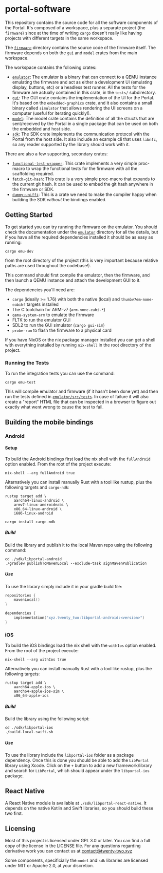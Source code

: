 # portal-software

This repository contains the source code for all the software components of the Portal. It's composed of a workspace, plus a separate project (the `firmware`) since at the time of writing `cargo` doesn't really like having projects with different targets in the same workspace.

The [`firmware`](./firmware) directory contains the source code of the firmware itself. The firmware depends on both the `gui` and `model` crates from the main workspace.

The workspace contains the following crates:

* [`emulator`](./emulator): The emulator is a binary that can connect to a QEMU instance emulating the firmware and act as either a development UI (emulating display, buttons, etc) or a headless test runner. All the tests for the firmware are actually contained in this crate, in the `tests/` subdirectory.
* [`gui`](./gui): The GUI crate contains the implementation of the UI for the Portal. It's based on the `embedded-graphics` crate, and it also contains a small binary called `simulator` that allows rendering the UI screens on a computer (useful for iterating quickly!).
* [`model`](./model): The model crate contains the definition of all the structs that are sent/received by the Portal in a single package that can be used on both the embedded and host side.
* [`sdk`](./sdk): The SDK crate implements the communication protocol with the Portal from the host side. It also include an example cli that uses `libnfc`, so any reader supported by the library should work with it.

There are also a few supporting, secondary crates:
* [`functional-test-wrapper`](./functional-test-wrapper/): This crate implements a very simple proc-macro to wrap the functional tests for the firmware with all the scaffolding required.
* [`fetch-git-hash`](./fetch-git-hash/): This crate is a very simple proc-macro that expands to the current git hash. It can be used to embed the git hash anywhere in the firmware or SDK.
* [`dummy-uniffi`](./dummy-uniffi/): This is a crate we need to make the compiler happy when building the SDK *without* the bindings enabled.

## Getting Started

To get started you can try running the firmware on the emulator. You should check the documentation under the [`emulator`](./emulator) directory for all the details, but if you have all the required dependencies installed it should be as easy as running:

```
cargo emu-dev
```

from the root directory of the project (this is very important because relative paths are used throughout the codebase!).

This command should first compile the emulator, then the firmware, and then launch a QEMU instance and attach the development GUI to it.

The dependencies you'll need are:

* `cargo` (ideally >= 1.76) with both the native (local) and `thumbv7em-none-eabihf` targets installed
* The C toolchain for ARM-v7 (`arm-none-eabi-*`)
* `qemu-system-arm` to emulate the firmware
* FLTK to run the emulator GUI
* SDL2 to run the GUI simulator (`cargo gui-sim`)
* `probe-run` to flash the firmware to a physical card

If you have NixOS or the nix package manager installed you can get a shell with everything installed by running `nix-shell` in the root directory of the project.

### Running the Tests

To run the integration tests you can use the command:

```
cargo emu-test
```

This will compile emulator and firmware (if it hasn't been done yet) and then run the tests defined in [`emulator/src/tests`](./emulator/src/tests). In case of failure it will also create a "report" HTML file that can be inspected in a browser to figure out exactly what went wrong to cause the test to fail.

## Building the mobile bindings

### Android

#### Setup

To build the Android bindings first load the nix shell with the `fullAndroid` option enabled. From the root of the project execute:

```
nix-shell --arg fullAndroid true
```

Alternatively you can install manually Rust with a tool like rustup, plus the following targets and `cargo-ndk`:

```
rustup target add \
    aarch64-linux-android \
    armv7-linux-androideabi \
    x86_64-linux-android \
    i686-linux-android

cargo install cargo-ndk
```

##### Build

Build the library and publish it to the local Maven repo using the following command:

```
cd ./sdk/libportal-android
./gradlew publishToMavenLocal --exclude-task signMavenPublication
```

##### Use

To use the library simply include it in your gradle build file:

```kotlin
repositories {
    mavenLocal()
}

dependencies { 
    implementation("xyz.twenty_two:libportal-android:<version>")
}
```

### iOS

To build the iOS bindings load the nix shell with the `withIos` option enabled. From the root of the project execute:

```
nix-shell --arg withIos true
```

Alternatively you can install manually Rust with a tool like rustup, plus the following targets:

```
rustup target add \
    aarch64-apple-ios \
    aarch64-apple-ios-sim \
    x86_64-apple-ios
```

##### Build

Build the library using the following script:

```
cd ./sdk/libportal-ios
./build-local-swift.sh
```

##### Use

To use the library include the `libportal-ios` folder as a package dependency. Once this is done you should be able to add the `LibPortal` library using Xcode. Click on the `+` button to add a new framework/library and search for `LibPortal`, which should appear under the `libportal-ios` package. 

## React Native

A React Native module is available at `./sdk/libportal-react-native`. It depends on the native Kotlin and Swift libraries, so you should build these two first.

## Licensing

Most of this project is licensed under GPL 3.0 or later. You can find a full copy of the license in the LICENSE file. For any questions regarding derivative work you can contact us
at [contact@twenty-two.xyz](mailto:contact@twenty-two.xyz)

Some components, specificially the `model` and `sdk` libraries are licensed under MIT or Apache 2.0, at your discretion.